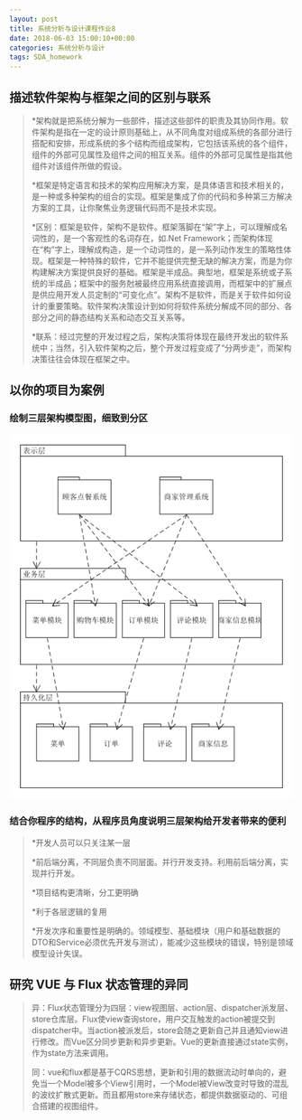 ```yaml
---
layout: post
title: 系统分析与设计课程作业8
date: 2018-06-03 15:00:10+00:00
categories: 系统分析与设计
tags: SDA_homework
---
```


## 描述软件架构与框架之间的区别与联系

> *架构就是把系统分解为一些部件，描述这些部件的职责及其协同作用。软件架构是指在一定的设计原则基础上，从不同角度对组成系统的各部分进行搭配和安排，形成系统的多个结构而组成架构，它包括该系统的各个组件，组件的外部可见属性及组件之间的相互关系。组件的外部可见属性是指其他组件对该组件所做的假设。
> 
> *框架是特定语言和技术的架构应用解决方案，是具体语言和技术相关的，是一种或多种架构的组合的实现。框架是集成了你的代码和多种第三方解决方案的工具，让你聚焦业务逻辑代码而不是技术实现。
> 
> *区别：框架是软件，架构不是软件。框架落脚在“架”字上，可以理解成名词性的，是一个客观性的名词存在，如.Net Framework；而架构体现在“构”字上，理解成构造，是一个动词性的，是一系列动作发生的策略性体现。框架是一种特殊的软件，它并不能提供完整无缺的解决方案，而是为你构建解决方案提供良好的基础。框架是半成品。典型地，框架是系统或子系统的半成品；框架中的服务尅被最终应用系统直接调用，而框架中的扩展点是供应用开发人员定制的“可变化点”。架构不是软件，而是关于软件如何设计的重要策略。软件架构决策设计到如何将软件系统分解成不同的部分、各部分之间的静态结构关系和动态交互关系等。
> 
> *联系：经过完整的开发过程之后，架构决策将体现在最终开发出的软件系统中；当然，引入软件架构之后，整个开发过程变成了“分两步走”，而架构决策往往会体现在框架之中。

## 以你的项目为案例 

### 绘制三层架构模型图，细致到分区

![hw8_1](../media/pic/hw8_1.png)

### 结合你程序的结构，从程序员角度说明三层架构给开发者带来的便利

> *开发人员可以只关注某一层
> 
> *前后端分离，不同层负责不同层面。并行开发支持。利用前后端分离，实现并行开发。
> 
> *项目结构更清晰，分工更明确
> 
> *利于各层逻辑的复用
> 
> *开发次序和重要性是明确的。领域模型、基础模块（用户和基础数据的DTO和Service必须优先开发与测试），能减少这些模块的错误，特别是领域模型设计失误。

## 研究 VUE 与 Flux 状态管理的异同

> 异：Flux状态管理分为四层：view视图层、action层、dispatcher派发层、store仓库层。Flux使view查询store，用户交互触发的action被提交到dispatcher中。当action被派发后，store会随之更新自己并且通知view进行修改。而Vue区分同步更新和异步更新。Vue的更新直接通过state实例，作为state方法来调用。
> 
> 同：vue和flux都是基于CQRS思想，更新和引用的数据流动时单向的，避免当一个Model被多个View引用时，一个Model被View改变时导致的混乱的波纹扩散式更新。而且都用store来存储状态，都提供数据驱动的、可组合搭建的视图组件。